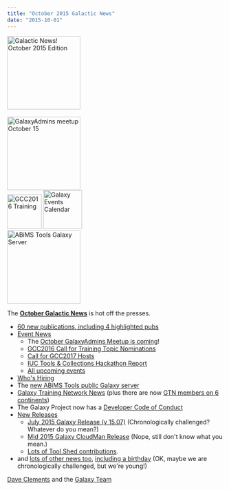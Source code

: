 ```yaml
---
title: "October 2015 Galactic News"
date: "2015-10-01"
---
```

<div class='right'>
<a href='/galaxy-updates/2015-10/'><img src="/images/galaxy-logos/GalaxyNews.png" alt="Galactic News! October 2015 Edition" width=170 /></a><br /><br />
<a href='/galaxy-updates/2015-10/#october-galaxyadmins-meetup'><img src="/images/logos/GalaxyAdmins.png" alt="GalaxyAdmins meetup October 15" width="170" /></a><br />
<a href='/galaxy-updates/2015-10/#gcc2016-call-for-training-topic-nominations'><img src="/events/gcc2016/GCC2016TrainingLogo400.png" alt="GCC2016 Training" width="80" /></a>
<a href='/galaxy-updates/2015-10/#upcoming-events'><img src="/images/logos/GalxyEventsCalThumb.png" alt="Galaxy Events Calendar" width="90" /></a><br />
<a href='/galaxy-updates/2015-10/#new-public-galaxy-servers'><img src="/images/logos/ABiMSLogo.png" alt="ABiMS Tools Galaxy Server" width="170" /></a>
</div>

The **[October Galactic News](/galaxy-updates/2015-10/)** is hot off the presses.

* [60 new publications, including 4 highlighted pubs](/galaxy-updates/2015-10/#new-papers)
* [Event News](/galaxy-updates/2015-10/#events)
    * The [October GalaxyAdmins Meetup is coming](/galaxy-updates/2015-10/#october-galaxyadmins-meetup)!
    * [GCC2016 Call for Training Topic Nominations](/galaxy-updates/2015-10/#gcc2016-call-for-training-topic-nominations)
    * [Call for GCC2017 Hosts](/galaxy-updates/2015-10/#call-for-gcc2017-hosts)
    * [IUC Tools & Collections Hackathon Report](/galaxy-updates/2015-10/#iuc-tools--collections-hackathon-report)
    * [All upcoming events](/galaxy-updates/2015-10/#upcoming-events)
* [Who's Hiring](/galaxy-updates/2015-10/#whos-hiring)
* The [new ABiMS Tools public Galaxy server](/galaxy-updates/2015-10/#new-public-galaxy-servers)
* [Galaxy Training Network News](/galaxy-updates/2015-10/#galaxy-training-network-news) (plus there are now [GTN members on 6 continents](/galaxy-updates/2015-10/#galaxy-community-hubs))
* The Galaxy Project now has a [Developer Code of Conduct](/galaxy-updates/2015-10/#galaxy-developer-code-of-conduct)
* [New Releases](/galaxy-updates/2015-10/#releases)
    * [July 2015 Galaxy Release (v 15.07)](/galaxy-updates/2015-10/#july-2015-galaxy-release-v-1507) (Chronologically challenged?  Whatever do you mean?)
    * [Mid 2015 Galaxy CloudMan Release](/galaxy-updates/2015-10/#mid-2015-galaxy-cloudman-release) (Nope, still don't know what you mean.)
    * [Lots of Tool Shed contributions](/toolshed/contributions/2015-09/).
* and [lots of other news too](/galaxy-updates/2015-10/#other-news), [including a birthday](/galaxy-updates/2015-10/#galaxy-turns-10) (OK, maybe we are chronologically challenged, but we're young!)

[Dave Clements](/people/dave-clements/) and the [Galaxy Team](/galaxy-team/)
